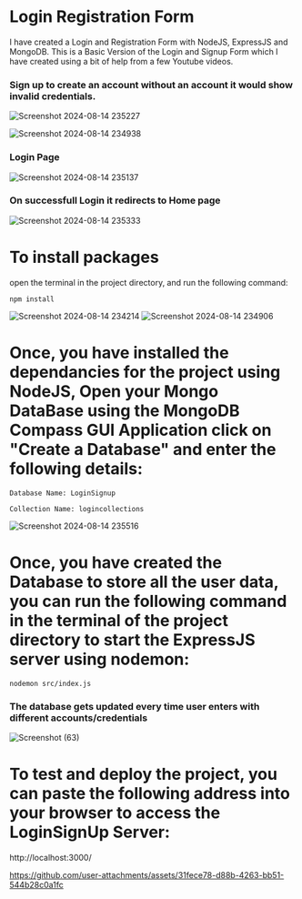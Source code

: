 # Login Registration Form
I have created a Login and Registration Form with NodeJS, ExpressJS and MongoDB. This is a Basic Version of the Login and Signup Form which I have created using a bit of help from a few Youtube videos.



### Sign up to create an account without an account it would show invalid credentials.

![Screenshot 2024-08-14 235227](https://github.com/user-attachments/assets/701aa905-a0b8-4dfc-9b88-fa74462c2bf2)

![Screenshot 2024-08-14 234938](https://github.com/user-attachments/assets/f92b9cf0-1d73-4659-8036-9dfba0554f69)


### Login Page

![Screenshot 2024-08-14 235137](https://github.com/user-attachments/assets/f6ef47da-147f-46cc-a8fd-4fbe034082c9)


### On successfull Login it redirects to Home page

![Screenshot 2024-08-14 235333](https://github.com/user-attachments/assets/da961826-349e-4dfa-a958-f3af5ffa76b6)



# To install packages
open the terminal in the project directory, and run the following command:

  ```
npm install
  ```
![Screenshot 2024-08-14 234214](https://github.com/user-attachments/assets/848579d1-5a71-4893-adfb-83a3ceb116be)
![Screenshot 2024-08-14 234906](https://github.com/user-attachments/assets/c1d4a08f-4740-4302-a4ab-c4393ef75eee)


# Once, you have installed the dependancies for the project using NodeJS, Open your Mongo DataBase using the MongoDB Compass GUI Application click on "Create a Database" and enter the following details:

```
Database Name: LoginSignup

Collection Name: logincollections
```

![Screenshot 2024-08-14 235516](https://github.com/user-attachments/assets/e0ab983d-ac5d-45a5-897c-4577ada2bd12)


# Once, you have created the Database to store all the user data, you can run the following command in the terminal of the project directory to start the ExpressJS server using nodemon:

```
nodemon src/index.js
```

### The database gets updated every time user enters with different accounts/credentials 

![Screenshot (63)](https://github.com/user-attachments/assets/62e76e2f-7ccf-4e39-8d02-bfb53189ffe7)



# To test and deploy the project, you can paste the following address into your browser to access the LoginSignUp Server:


http://localhost:3000/




https://github.com/user-attachments/assets/31fece78-d88b-4263-bb51-544b28c0a1fc


